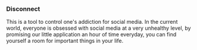 ### Disconnect
This is a tool to control one's addiction for social media. In the current world, everyone is obsessed with social media at a very unhealthy level, by promising our little application an hour of time everyday, you can find yourself a room for important things in your life.
